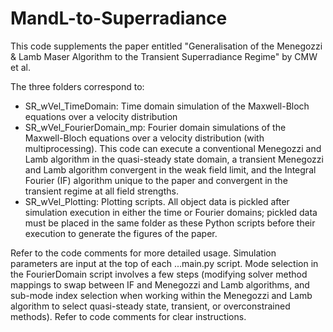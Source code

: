 # MandL-to-Superradiance

This code supplements the paper entitled "Generalisation of the Menegozzi & Lamb Maser Algorithm to the Transient Superradiance Regime" by CMW et al.

The three folders correspond to:
* SR_wVel_TimeDomain:  Time domain simulation of the Maxwell-Bloch equations over a velocity distribution
* SR_wVel_FourierDomain_mp:  Fourier domain simulations of the Maxwell-Bloch equations over a velocity distribution (with multiprocessing). This code can execute a conventional Menegozzi and Lamb algorithm in the quasi-steady state domain, a transient Menegozzi and Lamb algorithm convergent in the weak field limit, and the Integral Fourier (IF) algorithm unique to the paper and convergent in the transient regime at all field strengths.
* SR_wVel_Plotting:  Plotting scripts. All object data is pickled after simulation execution in either the time or Fourier domains; pickled data must be placed in the same folder as these Python scripts before their execution to generate the figures of the paper.

Refer to the code comments for more detailed usage. Simulation parameters are input at the top of each ...main.py script. Mode selection in the FourierDomain script involves a few steps (modifying solver method mappings to swap between IF and Menegozzi and Lamb algorithms, and sub-mode index selection when working within the Menegozzi and Lamb algorithm to select quasi-steady state, transient, or overconstrained methods). Refer to code comments for clear instructions.
